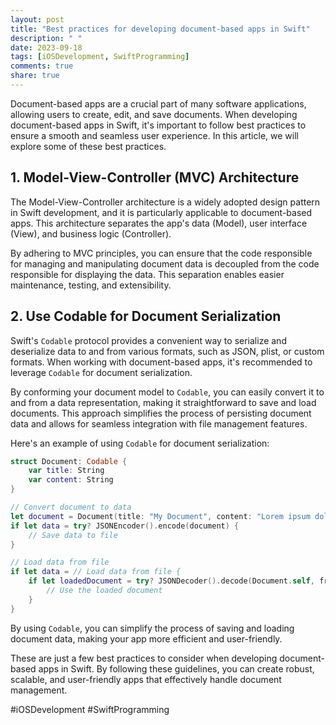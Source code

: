 ```yaml
---
layout: post
title: "Best practices for developing document-based apps in Swift"
description: " "
date: 2023-09-18
tags: [iOSDevelopment, SwiftProgramming]
comments: true
share: true
---
```


Document-based apps are a crucial part of many software applications, allowing users to create, edit, and save documents. When developing document-based apps in Swift, it's important to follow best practices to ensure a smooth and seamless user experience. In this article, we will explore some of these best practices.

## 1. Model-View-Controller (MVC) Architecture

The Model-View-Controller architecture is a widely adopted design pattern in Swift development, and it is particularly applicable to document-based apps. This architecture separates the app's data (Model), user interface (View), and business logic (Controller).

By adhering to MVC principles, you can ensure that the code responsible for managing and manipulating document data is decoupled from the code responsible for displaying the data. This separation enables easier maintenance, testing, and extensibility.

## 2. Use Codable for Document Serialization

Swift's `Codable` protocol provides a convenient way to serialize and deserialize data to and from various formats, such as JSON, plist, or custom formats. When working with document-based apps, it's recommended to leverage `Codable` for document serialization.

By conforming your document model to `Codable`, you can easily convert it to and from a data representation, making it straightforward to save and load documents. This approach simplifies the process of persisting document data and allows for seamless integration with file management features.

Here's an example of using `Codable` for document serialization:

```swift
struct Document: Codable {
    var title: String
    var content: String
}

// Convert document to data
let document = Document(title: "My Document", content: "Lorem ipsum dolor sit amet")
if let data = try? JSONEncoder().encode(document) {
    // Save data to file
}

// Load data from file
if let data = // Load data from file {
    if let loadedDocument = try? JSONDecoder().decode(Document.self, from: data) {
        // Use the loaded document
    }
}
```

By using `Codable`, you can simplify the process of saving and loading document data, making your app more efficient and user-friendly.

These are just a few best practices to consider when developing document-based apps in Swift. By following these guidelines, you can create robust, scalable, and user-friendly apps that effectively handle document management.

#iOSDevelopment #SwiftProgramming